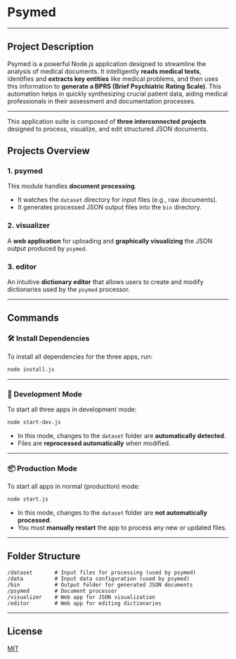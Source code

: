 # Psymed

---

## Project Description

Psymed is a powerful Node.js application designed to streamline the analysis of medical documents. It intelligently **reads medical texts**, identifies and **extracts key entities** like medical problems, and then uses this information to **generate a BPRS (Brief Psychiatric Rating Scale)**. This automation helps in quickly synthesizing crucial patient data, aiding medical professionals in their assessment and documentation processes.

---

This application suite is composed of **three interconnected projects** designed to process, visualize, and edit structured JSON documents.  

## Projects Overview

### 1. **psymed**  
This module handles **document processing**.  
- It watches the `dataset` directory for input files (e.g., raw documents).
- It generates processed JSON output files into the `bin` directory.

### 2. **visualizer**  
A **web application** for uploading and **graphically visualizing** the JSON output produced by `psymed`.

### 3. **editor**  
An intuitive **dictionary editor** that allows users to create and modify dictionaries used by the `psymed` processor.

---

## Commands

### 🛠 Install Dependencies  
To install all dependencies for the three apps, run:

```bash
node install.js
```

---

### 🚀 Development Mode  
To start all three apps in development mode:

```bash
node start-dev.js
```

- In this mode, changes to the `dataset` folder are **automatically detected**.
- Files are **reprocessed automatically** when modified.

---

### 📦 Production Mode  
To start all apps in normal (production) mode:

```bash
node start.js
```

- In this mode, changes to the `dataset` folder are **not automatically processed**.
- You must **manually restart** the app to process any new or updated files.

---

## Folder Structure

```
/dataset       # Input files for processing (used by psymed)
/data          # Input data configuration (used by psymed)
/bin           # Output folder for generated JSON documents
/psymed        # Document processor
/visualizer    # Web app for JSON visualization
/editor        # Web app for editing dictionaries
```

---

## License

[MIT](LICENSE)